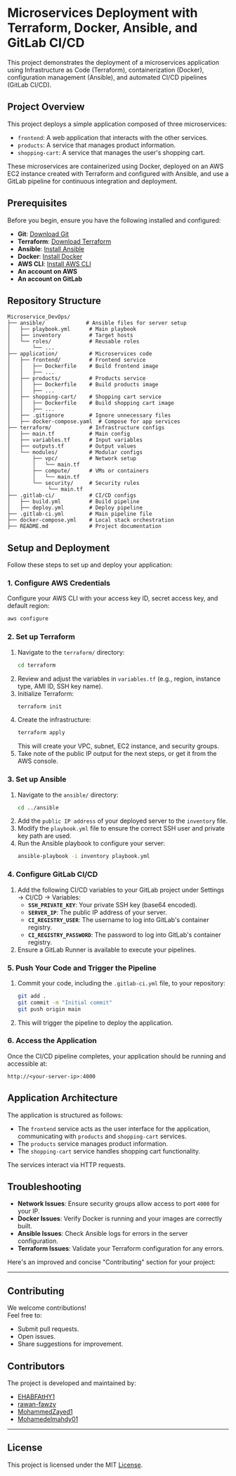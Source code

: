
# Microservices Deployment with Terraform, Docker, Ansible, and GitLab CI/CD

This project demonstrates the deployment of a microservices application using Infrastructure as Code (Terraform), containerization (Docker), configuration management (Ansible), and automated CI/CD pipelines (GitLab CI/CD).

## Project Overview

This project deploys a simple application composed of three microservices:
-   `frontend`: A web application that interacts with the other services.
-   `products`: A service that manages product information.
-   `shopping-cart`: A service that manages the user's shopping cart.

These microservices are containerized using Docker, deployed on an AWS EC2 instance created with Terraform and configured with Ansible, and use a GitLab pipeline for continuous integration and deployment.

## Prerequisites

Before you begin, ensure you have the following installed and configured:

-   **Git**: [Download Git](https://git-scm.com/downloads)
-   **Terraform**: [Download Terraform](https://www.terraform.io/downloads)
-   **Ansible**: [Install Ansible](https://docs.ansible.com/ansible/latest/installation_guide/index.html)
-   **Docker**: [Install Docker](https://docs.docker.com/get-docker/)
-   **AWS CLI**: [Install AWS CLI](https://docs.aws.amazon.com/cli/latest/userguide/install-cliv2.html)
-   **An account on AWS**
-   **An account on GitLab**

## Repository Structure

```plaintext
Microservice_DevOps/
├── ansible/             # Ansible files for server setup
│   ├── playbook.yml      # Main playbook
│   ├── inventory         # Target hosts
│   └── roles/            # Reusable roles
│       └── ...
├── application/          # Microservices code
│   ├── frontend/         # Frontend service
│   │   ├── Dockerfile    # Build frontend image
│   │   ├── ...
│   ├── products/         # Products service
│   │   ├── Dockerfile    # Build products image
│   │   ├── ...
│   ├── shopping-cart/    # Shopping cart service
│   │   ├── Dockerfile    # Build shopping cart image
│   │   ├── ...
│   ├── .gitignore        # Ignore unnecessary files
│   ├── docker-compose.yaml  # Compose for app services
├── terraform/            # Infrastructure configs
│   ├── main.tf           # Main config
│   ├── variables.tf      # Input variables
│   ├── outputs.tf        # Output values
│   └── modules/          # Modular configs
│       ├── vpc/          # Network setup
│       │   └── main.tf
│       ├── compute/      # VMs or containers
│       │   └── main.tf
│       └── security/     # Security rules
│            └── main.tf
├── .gitlab-ci/           # CI/CD configs
│   ├── build.yml         # Build pipeline
│   ├── deploy.yml        # Deploy pipeline
├── .gitlab-ci.yml        # Main pipeline file
├── docker-compose.yml    # Local stack orchestration
├── README.md             # Project documentation

```


## Setup and Deployment

Follow these steps to set up and deploy your application:

### 1. Configure AWS Credentials

Configure your AWS CLI with your access key ID, secret access key, and default region:
```bash
aws configure
```

### 2. Set up Terraform

1.  Navigate to the `terraform/` directory:
    ```bash
    cd terraform
    ```
2.  Review and adjust the variables in `variables.tf` (e.g., region, instance type, AMI ID, SSH key name).
3.  Initialize Terraform:
    ```bash
    terraform init
    ```
4.  Create the infrastructure:
    ```bash
    terraform apply
    ```
    This will create your VPC, subnet, EC2 instance, and security groups.
5.  Take note of the public IP output for the next steps, or get it from the AWS console.

### 3. Set up Ansible

1.  Navigate to the `ansible/` directory:
    ```bash
    cd ../ansible
    ```
2.  Add the `public IP address` of your deployed server to the `inventory` file.
3.  Modify the `playbook.yml` file to ensure the correct SSH user and private key path are used.
4.  Run the Ansible playbook to configure your server:
    ```bash
    ansible-playbook -i inventory playbook.yml
    ```

### 4. Configure GitLab CI/CD

1.  Add the following CI/CD variables to your GitLab project under Settings -> CI/CD -> Variables:
    -   **`SSH_PRIVATE_KEY`**: Your private SSH key (base64 encoded).
    -   **`SERVER_IP`**: The public IP address of your server.
    -   **`CI_REGISTRY_USER`**: The username to log into GitLab's container registry.
    -   **`CI_REGISTRY_PASSWORD`**: The password to log into GitLab's container registry.
2.  Ensure a GitLab Runner is available to execute your pipelines.

### 5. Push Your Code and Trigger the Pipeline

1.  Commit your code, including the `.gitlab-ci.yml` file, to your repository:
    ```bash
    git add .
    git commit -m "Initial commit"
    git push origin main
    ```
2.  This will trigger the pipeline to deploy the application.

### 6. Access the Application

Once the CI/CD pipeline completes, your application should be running and accessible at:
```
http://<your-server-ip>:4000
```

## Application Architecture

The application is structured as follows:
-   The `frontend` service acts as the user interface for the application, communicating with `products` and `shopping-cart` services.
-   The `products` service manages product information.
-   The `shopping-cart` service handles shopping cart functionality.

The services interact via HTTP requests.

## Troubleshooting

-   **Network Issues**: Ensure security groups allow access to port `4000` for your IP.
-   **Docker Issues**: Verify Docker is running and your images are correctly built.
-   **Ansible Issues**: Check Ansible logs for errors in the server configuration.
-   **Terraform Issues**: Validate your Terraform configuration for any errors.

Here's an improved and concise "Contributing" section for your project:

---

## Contributing  
We welcome contributions!  
Feel free to:  
- Submit pull requests.  
- Open issues.  
- Share suggestions for improvement.  

## Contributors  
The project is developed and maintained by:  
- [EHABFAtHY1](https://github.com/EHABFAtHY1)  
- [rawan-fawzy](https://github.com/rawan-fawzy)  
- [MohammedZayed1](https://github.com/MohammedZayed1)  
- [Mohamedelmahdy01](https://github.com/Mohamedelmahdy01)  

---

## License

This project is licensed under the MIT [License](./LICENSE).
